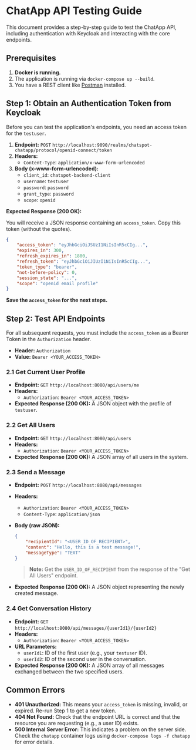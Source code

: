 # ChatApp API Testing Guide

This document provides a step-by-step guide to test the ChatApp API, including authentication with Keycloak and interacting with the core endpoints.

## Prerequisites

1.  **Docker is running.**
2.  The application is running via `docker-compose up --build`.
3.  You have a REST client like [Postman](https://www.postman.com/) installed.

## Step 1: Obtain an Authentication Token from Keycloak

Before you can test the application's endpoints, you need an access token for the `testuser`.

1.  **Endpoint:** `POST` `http://localhost:9090/realms/chatspot-chatapp/protocol/openid-connect/token`
2.  **Headers:**
    *   `Content-Type`: `application/x-www-form-urlencoded`
3.  **Body (x-www-form-urlencoded):**
    *   `client_id`: `chatspot-backend-client`
    *   `username`: `testuser`
    *   `password`: `password`
    *   `grant_type`: `password`
    *   `scope`: `openid`

**Expected Response (200 OK):**

You will receive a JSON response containing an `access_token`. Copy this token (without the quotes).

```json
{
    "access_token": "eyJhbGciOiJSUzI1NiIsInR5cCIg...",
    "expires_in": 300,
    "refresh_expires_in": 1800,
    "refresh_token": "eyJhbGciOiJIUzI1NiIsInR5cCIg...",
    "token_type": "bearer",
    "not-before-policy": 0,
    "session_state": "...",
    "scope": "openid email profile"
}
```

**Save the `access_token` for the next steps.**

## Step 2: Test API Endpoints

For all subsequent requests, you must include the `access_token` as a Bearer Token in the `Authorization` header.

*   **Header:** `Authorization`
*   **Value:** `Bearer <YOUR_ACCESS_TOKEN>`

### 2.1 Get Current User Profile

*   **Endpoint:** `GET` `http://localhost:8080/api/users/me`
*   **Headers:**
    *   `Authorization`: `Bearer <YOUR_ACCESS_TOKEN>`
*   **Expected Response (200 OK):**
    A JSON object with the profile of `testuser`.

### 2.2 Get All Users

*   **Endpoint:** `GET` `http://localhost:8080/api/users`
*   **Headers:**
    *   `Authorization`: `Bearer <YOUR_ACCESS_TOKEN>`
*   **Expected Response (200 OK):**
    A JSON array of all users in the system.

### 2.3 Send a Message

*   **Endpoint:** `POST` `http://localhost:8080/api/messages`
*   **Headers:**
    *   `Authorization`: `Bearer <YOUR_ACCESS_TOKEN>`
    *   `Content-Type`: `application/json`
*   **Body (raw JSON):**

    ```json
    {
        "recipientId": "<USER_ID_OF_RECIPIENT>",
        "content": "Hello, this is a test message!",
        "messageType": "TEXT"
    }
    ```

    > **Note:** Get the `USER_ID_OF_RECIPIENT` from the response of the "Get All Users" endpoint.

*   **Expected Response (200 OK):**
    A JSON object representing the newly created message.

### 2.4 Get Conversation History

*   **Endpoint:** `GET` `http://localhost:8080/api/messages/{userId1}/{userId2}`
*   **Headers:**
    *   `Authorization`: `Bearer <YOUR_ACCESS_TOKEN>`
*   **URL Parameters:**
    *   `userId1`: ID of the first user (e.g., your `testuser` ID).
    *   `userId2`: ID of the second user in the conversation.
*   **Expected Response (200 OK):**
    A JSON array of all messages exchanged between the two specified users.

## Common Errors

*   **401 Unauthorized:** This means your `access_token` is missing, invalid, or expired. Re-run Step 1 to get a new token.
*   **404 Not Found:** Check that the endpoint URL is correct and that the resource you are requesting (e.g., a user ID) exists.
*   **500 Internal Server Error:** This indicates a problem on the server side. Check the `chatapp` container logs using `docker-compose logs -f chatapp` for error details.
